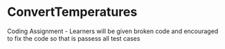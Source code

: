 # ConvertTemperatures
Coding Assignment - Learners will be given broken code and encouraged to fix the code so that is passess all test cases

